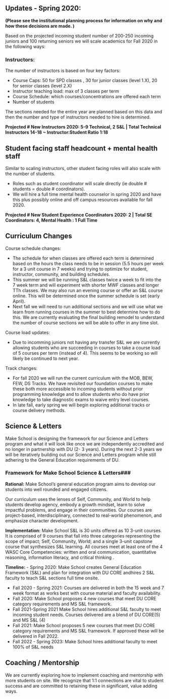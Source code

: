 ## Updates - Spring 2020: 

**(Please see the institutional planning process for information on why and how these decisions are made. )**

Based on the projected incoming student number of 200-250 incoming juniors and 100 returning seniors we will scale academics for Fall 2020 in the following ways: 
### Instructors: 
The number of instructors is based on four key factors:
   - Course Caps: 50 for SPD classes , 30 for junior classes (level 1.X), 20 for senior classes (level 2.X)
   - Instructor teaching load: max of 3 classes per term
   - Course Schedule: which courses/concentrations are offered each term 
   - Number of students 
   
The sections needed for the entire year are planned based on this data and then the number and type of instructors needed to hire is determined.   

**Projected # New Instructors 2020: 5-9 Technical, 2 S&L  | Total Technical Instructors 14-18 ~ Instructor:Student Ratio  1:18**

## Student facing staff headcount + mental health staff
Similar to scaling instructors, other student facing roles will also scale with the number of students.  
- Roles such as student coordinator will scale directly (ie double # students = double # coordinators).
- We will hire a full time mental health counselor in spring 2020 and have this plus possibly online and off campus resources available for fall 2020.

**Projected # New Student Experience Coordinators 2020: 2  | Total SE Coordinators:  4, Mental Health : 1 Full Time**

## Curriculum Changes
Course schedule changes:
- The schedule for when classes are offered each term is determined based on the hours the class needs to be in session (5.5 hours per week for a 3 unit course in 7 weeks) and trying to optimize for student, instructor, community, and building schedules.  
- This summer we will be running S&L classes twice a week to fit into the 7 week term and will experiment with shorter MWF classes and longer TTh classes.  We may also run an evening course or offer an S&L course online.  This will be determined once the summer schedule is set (early April). 
- Next fall we will need to run additional sections and we will use what we learn from running courses in the summer to best determine how to do this.  We are currently evaluating the final building remodel to understand the number of course sections we will be able to offer in any time slot. 

Course load updates:
- Due to incomming juniors not having any transfer S&L we are currently allowing students who are succeeding in courses to take a course load of 5 courses per term (instead of 4).  This seems to be working so will likely be continued to next year. 


Track changes: 
- For fall 2020 we will run the current curriculum with the MOB, BEW, FEW, DS Tracks.  We have revisited our foundation courses to make these both more accessible to incoming students without prior programming knowledge and to allow students who do have prior knowledge to take diagnostic exams to waive entry level courses. 
- In late fall, early spring we will begin exploring additional tracks or course delivery methods. 

 ## Science & Letters
 Make School is designing the framework for our Science and Letters program and what it will look like  once we are independently accredited and no longer in partnership with DU (2- 3 years).  During the next 2-3 years we will be iteratively building out our Science and Letters program while still adhering to the General Education requirements of DU. 

### Framework for Make School Science & Letters### 
**Rational:** Make School’s general education program aims to develop our students into well rounded and engaged citizens. 
   
   Our curriculum uses the lenses of Self, Community, and World to help students develop agency, embody a growth mindset, learn to solve impactful problems, and engage in their communities. Our courses are project-based, interdisciplinary, connected to real-world phenomenon, and emphasize character development. 

**Implementation:** Make School S&L is 30 units offered as 10 3-unit courses. It is comprised of 9 courses that fall into three categories representing the scope of impact; Self, Community, World; and a single 3-unit capstone course that synthesizes S&L learning. All courses meet at least one of the 4 WASC Core Competencies: written and oral communication, quantitative reasoning, information literacy, and critical thinking .
   
 **Timeline:** 
    - Spring 2020: Make School creates General Education Framework (S&L) and plan for integration with DU CORE andhires 2 S&L faculty to teach S&L sections full time onsite.
   - Fall 2020 - Spring 2021: Courses are delivered in both the 15 week and 7 week format as works best with course material and faculty availability.  
  - Fall 2020: Make School proposes 4 new courses that meet DU CORE category requirements and MS S&L framework. 
  - Fall 2021-Spring 2021 Make School hires additional S&L faculty to meet incoming student needs.  Courses delivered are a blend of DU CORE(5) and MS S&L (4)
  - Fall 2021: Make School proposes 5 new courses that meet DU CORE category requirements and MS S&L framework. If approved these will be delivered in Fall 2022.
   - Fall 2022 - Spring 2023: Make School hires additional faculty to meet 100% of S&L needs


## Coaching / Mentorship
We are currently exploring how to implement coaching and mentorship with more students on site.  We recognize that 1:1 connections are vital to student success and are committed to retaining these in significant, value adding ways.  






